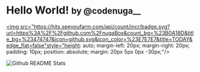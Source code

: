 <h1>Hello World! <span style="font-size:0.8em;">by @codenuga__</span></h1>

<a href="https://nugabox.com"><img src="https://hits.seeyoufarm.com/api/count/incr/badge.svg?url=https%3A%2F%2Fgithub.com%2FnugaBox&count_bg=%23B0A18D&title_bg=%23474747&icon=github.svg&icon_color=%23E7E7E7&title=TODAY&edge_flat=false"style="height: auto; margin-left: 20px; margin-right: 20px; padding: 10px; position: absolute; margin: 20px 5px 0px -30px;"/></a>

![Github README Stats](https://github-readme-stats.vercel.app/api?username=nugaBox&show_icons=true&theme=dracula)
